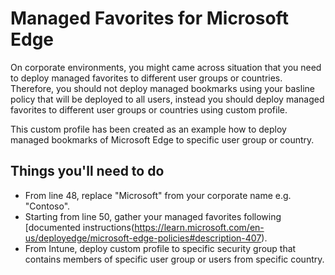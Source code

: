 # Managed Favorites for Microsoft Edge
On corporate environments, you might came across situation that you need to deploy managed favorites to different user groups or countries. Therefore, you should not deploy managed bookmarks using your basline policy that will be deployed to all users, instead you should deploy managed favorites to different user groups or countries using custom profile.

This custom profile has been created as an example how to deploy managed bookmarks of Microsoft Edge to specific user group or country.

## Things you'll need to do
- From line 48, replace "Microsoft" from your corporate name e.g. "Contoso".
- Starting from line 50, gather your managed favorites following [documented instructions(https://learn.microsoft.com/en-us/deployedge/microsoft-edge-policies#description-407).
- From Intune, deploy custom profile to specific security group that contains members of specific user group or users from specific country.